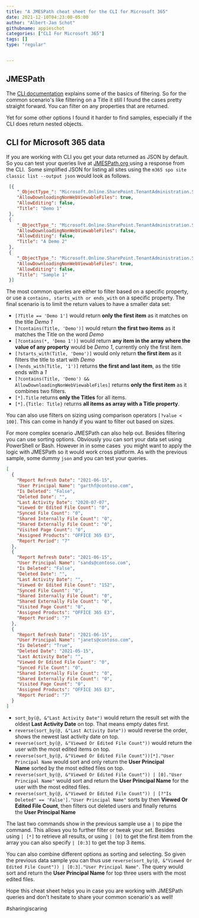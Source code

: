 ```yaml
---
title: "A JMESPath cheat sheet for the CLI for Microsoft 365"
date: 2021-12-10T04:23:00-05:00
author: "Albert-Jan Schot"
githubname: appieschot
categories: ["CLI For Microsoft 365"]
tags: []
type: "regular"


---
```


## JMESPath

The [CLI
documentation](https://pnp.github.io/cli-microsoft365/user-guide/cli-output-mode/) explains
some of the basics of filtering. So for the common scenario's like
filtering on a Title it still I found the cases pretty straight forward.
You can filter on any properties that are returned.

Yet for some other options I found it harder to find samples, especially
if the CLI does return nested objects.

## CLI for Microsoft 365 data 

If you are working with CLI you get your data returned as JSON by
default. So you can test your queries live
at [JMESPath.org ](https://jmespath.org/)using a response from the
CLI.  Some simplified JSON for listing all sites using
the `m365 spo site classic list --output json` would look as follows.

``` json
 [{
    "_ObjectType_": "Microsoft.Online.SharePoint.TenantAdministration.SiteProperties",
    "AllowDownloadingNonWebViewableFiles": true,
    "AllowEditing": false,
    "Title": "Demo 1"
 },
 {
    "_ObjectType_": "Microsoft.Online.SharePoint.TenantAdministration.SiteProperties",
    "AllowDownloadingNonWebViewableFiles": false,
    "AllowEditing": false,
    "Title": "A Demo 2"
 },
 {
    "_ObjectType_": "Microsoft.Online.SharePoint.TenantAdministration.SiteProperties",
    "AllowDownloadingNonWebViewableFiles": true,
    "AllowEditing": false,
    "Title": "Sample 1"
 }]

```
The most common queries are either to filter based on a specific
property, or use a `contains, starts_with or ends_with` on a specific
property. The final scenario is to limit the return values to have a
smaller data set: 

-   `[?Title == 'Demo 1']` would return **only the first item** as it
    matches on the title *Demo 1*
-   `[?contains(Title, 'Demo')]` would return **the first two items** as
    it matches the Title on the word *Demo*
-   `[?contains(*, 'Demo 1')]` would return **any item in the array
    where the value of any property** would be *Demo 1*, currently only
    the first item.
-   `[?starts_with(Title, 'Demo')]` would only return **the first
    item** as it filters the title to start with *Demo*
-   `[?ends_with(Title, '1')]` returns **the first and last item**, as
    the title ends with a *1*
-   `[?contains(Title, 'Demo') && AllowDownloadingNonWebViewableFiles]` returns **only
    the first item** as it combines two filters.
-   `[*].Title` returns **only the Titles** for all items.
-   `[*].{Title: Title}` returns **all items as array with a Title
    property**.

You can also use filters on sizing using comparison
operators `[?value < 100]`. This can come in handy if you want to filter
out based on sizes. 

For more complex scenario JMESPath can also help out. Besides filtering
you can use sorting options. Obviously you can sort your data set using
PowerShell or Bash. However in in some cases  you might want to apply
the logic with JMESPath so it would work cross platform. As with the
previous sample, some dummy `json` and you can test your queries. 

``` {.json data-lang="json"}
[
  {
    "Report Refresh Date": "2021-06-15",
    "User Principal Name": "garthf@contoso.com",
    "Is Deleted": "False",
    "Deleted Date": "",
    "Last Activity Date": "2020-07-07",
    "Viewed Or Edited File Count": "0",
    "Synced File Count": "0",
    "Shared Internally File Count": "0",
    "Shared Externally File Count": "0",
    "Visited Page Count": "0",
    "Assigned Products": "OFFICE 365 E3",
    "Report Period": "7"
  },
  {
    "Report Refresh Date": "2021-06-15",
    "User Principal Name": "sands@contoso.com",
    "Is Deleted": "False",
    "Deleted Date": "",
    "Last Activity Date": "",
    "Viewed Or Edited File Count": "152",
    "Synced File Count": "0",
    "Shared Internally File Count": "0",
    "Shared Externally File Count": "0",
    "Visited Page Count": "0",
    "Assigned Products": "OFFICE 365 E3",
    "Report Period": "7"
  },
  {
    "Report Refresh Date": "2021-06-15",
    "User Principal Name": "janets@contoso.com",
    "Is Deleted": "True",
    "Deleted Date": "2021-05-15",
    "Last Activity Date": "",
    "Viewed Or Edited File Count": "0",
    "Synced File Count": "0",
    "Shared Internally File Count": "0",
    "Shared Externally File Count": "0",
    "Visited Page Count": "0",
    "Assigned Products": "OFFICE 365 E3",
    "Report Period": "7"
  }
]
```

-   `sort_by(@, &"Last Activity Date")` would return the result set with
    the oldest **Last Activity Date** on top. That means empty dates
    first.
-   `reverse(sort_by(@, &"Last Activity Date"))` would reverse the
    order, shows the newest last activity date on top.
-   `reverse(sort_by(@, &"Viewed Or Edited File Count"))` would return
    the user with the most edited items on top.
-   `reverse(sort_by(@, &"Viewed Or Edited File Count"))[*]."User Principal Name` would
    sort and only return the **User Principal Name** sorted by the most
    edited files on top.
-   `reverse(sort_by(@, &"Viewed Or Edited File Count")) | [0]."User Principal Name"` would
    sort and return the **User Principal Name** for the user with the
    most edited files.
-   `reverse(sort_by(@, &"Viewed Or Edited File Count")) | [?"Is Deleted" == 'False']."User Principal Name"` sorts
    by then **Viewed Or Edited File Count**, then filters out deleted
    users and finally returns the **User Principal Name**

The last two commands show in the previous sample use a `|` to pipe the
command. This allows you to further filter or tweak your set. Besides
using `| [*]` to retrieve all results, or using `| [0]` to get the first
item from the array you can also specify `| [0:3]` to get the top 3
items.

You can also combine different options as sorting and selecting. So
given the previous data sample you can thus
use `reverse(sort_by(@, &"Viewed Or Edited File Count")) | [0:3]."User Principal Name"`.
The query would sort and return the **User Principal Name** for top
three users with the most edited files. 

Hope this cheat sheet helps you in case you are working with JMESPath
queries and don't hesitate to share your common scenario's as well!

#sharingiscaring  

